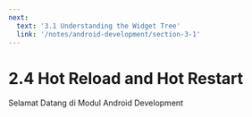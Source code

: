 ```yaml
---
next:
  text: '3.1 Understanding the Widget Tree'
  link: '/notes/android-development/section-3-1'
---
```


# 2.4 Hot Reload and Hot Restart

Selamat Datang di Modul Android Development
